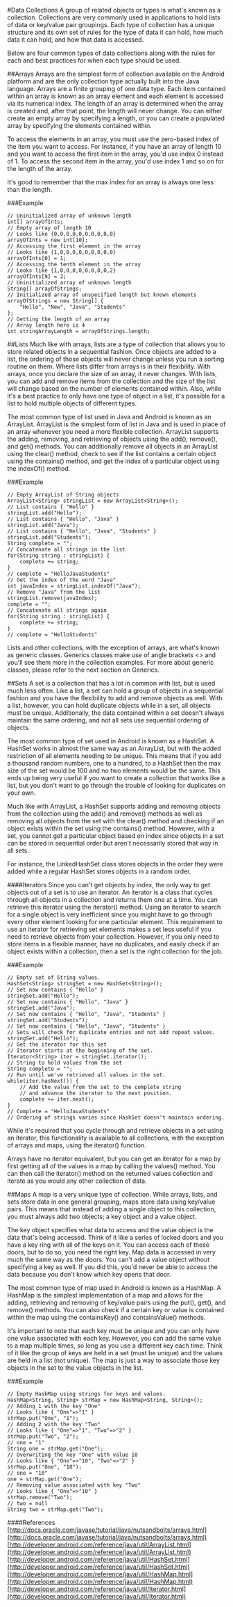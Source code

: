 #Data Collections
A group of related objects or types is what's known as a collection. Collections are very commonly used in applications to hold lists of data or key/value pair groupings. Each type of collection has a unique structure and its own set of rules for the type of data it can hold, how much data it can hold, and how that data is accessed. 

Below are four common types of data collections along with the rules for each and best practices for when each type should be used.

##Arrays
Arrays are the simplest form of collection available on the Android platform and are the only collection type actually built into the Java language. Arrays are a finite grouping of one data type. Each item contained within an array is known as an array element and each element is accessed via its numerical index. The length of an array is determined when the array is created and, after that point, the length will never change. You can either create an empty array by specifying a length, or you can create a populated array by specifying the elements contained within.

To access the elements in an array, you must use the zero-based index of the item you want to access. For instance, if you have an array of length 10 and you want to access the first item in the array, you'd use index 0 instead of 1. To access the second item in the array, you'd use index 1 and so on for the length of the array. 

It's good to remember that the max index for an array is always one less than the length.

###Example
```
// Uninitialized array of unknown length
int[] arrayOfInts;
// Empty array of length 10
// Looks like {0,0,0,0,0,0,0,0,0,0}
arrayOfInts = new int[10];
// Accessing the first element in the array
// Looks like {1,0,0,0,0,0,0,0,0,0}
arrayOfInts[0] = 1;
// Accessing the tenth element in the array
// Looks like {1,0,0,0,0,0,0,0,0,2}
arrayOfInts[9] = 2;
// Uninitialized array of unknown length
String[] arrayOfStrings;
// Initialized array of unspecified length but known elements
arrayOfStrings = new String[] {
	"Hello", "New", "Java", "Students"
};
// Getting the length of an array
// Array length here is 4
int stringArrayLength = arrayOfStrings.length;
```

##Lists
Much like with arrays, lists are a type of collection that allows you to store related objects in a sequential fashion. Once objects are added to a list, the ordering of those objects will never change unless you run a sorting routine on them. Where lists differ from arrays is in their flexibility. With arrays, once you declare the size of an array, it never changes. With lists, you can add and remove items from the collection and the size of the list will change based on the number of elements contained within. Also, while it's a best practice to only have one type of object in a list, it's possible for a list to hold multiple objects of different types.

The most common type of list used in Java and Android is known as an ArrayList. ArrayList is the simplest form of list in Java and is used in place of an array whenever you need a more flexible collection. ArrayList supports the adding, removing, and retrieving of objects using the add(), remove(), and get() methods. You can additionally remove all objects in an ArrayList using the clear() method, check to see if the list contains a certain object using the contains() method, and get the index of a particular object using the indexOf() method. 

###Example
```
// Empty ArrayList of String objects
ArrayList<String> stringList = new ArrayList<String>();
// List contains { "Hello" }
stringList.add("Hello");
// List contains { "Hello", "Java" }
stringList.add("Java");
// List contains { "Hello", "Java", "Students" }
stringList.add("Students");
String complete = "";
// Concatenate all strings in the list
for(String string : stringList) {
	complete += string;
}
// complete = "HelloJavaStudents"
// Get the index of the word "Java"
int javaIndex = stringList.indexOf("Java");
// Remove "Java" from the list
stringList.remove(javaIndex);
complete = "";
// Concatenate all strings again
for(String string : stringList) {
	complete += string;
}
// complete = "HelloStudents"
```

Lists and other collections, with the exception of arrays, are what's known as generic classes. Generics classes make use of angle brackets <> and you'll see them more in the collection examples. For more about generic classes, please refer to the next section on Generics.

##Sets
A set is a collection that has a lot in common with list, but is used much less often. Like a list, a set can hold a group of objects in a sequential fashion and you have the flexibility to add and remove objects as well. With a list, however, you can hold duplicate objects while in a set, all objects must be unique. Additionally, the data contained within a set doesn't always maintain the same ordering, and not all sets use sequential ordering of objects.

The most common type of set used in Android is known as a HashSet. A HashSet works in almost the same way as an ArrayList, but with the added restriction of all elements needing to be unique. This means that if you add a thousand random numbers, one to a hundred, to a HashSet then the max size of the set would be 100 and no two elements would be the same. This ends up being very useful if you want to create a collection that works like a list, but you don't want to go through the trouble of looking for duplicates on your own.

Much like with ArrayList, a HashSet supports adding and removing objects from the collection using the add() and remove() methods as well as removing all objects from the set with the clear() method and checking if an object exists within the set using the contains() method. However, with a set, you cannot get a particular object based on index since objects in a set can be stored in sequential order but aren't necessarily stored that way in all sets. 

For instance, the LinkedHashSet class stores objects in the order they were added while a regular HashSet stores objects in a random order.

####Iterators
Since you can't get objects by index, the only way to get objects out of a set is to use an iterator. An iterator is a class that cycles through all objects in a collection and returns them one at a time. You can retrieve this iterator using the iterator() method. Using an iterator to search for a single object is very inefficient since you might have to go through every other element looking for one particular element. This requirement to use an iterator for retrieving set elements makes a set less useful if you need to retrieve objects from your collection. However, if you only need to store items in a flexible manner, have no duplicates, and easily check if an object exists within a collection, then a set is the right collection for the job.

###Example

```
// Empty set of String values.
HashSet<String> stringSet = new HashSet<String>();
// Set now contains { "Hello" }
stringSet.add("Hello");
// Set now contains { "Hello", "Java" }
stringSet.add("Java");
// Set now contains { "Hello", "Java", "Students" }
stringSet.add("Students");
// Set now contains { "Hello", "Java", "Students" }
// Sets will check for duplicate entries and not add repeat values.
stringSet.add("Hello");
// Get the iterator for this set
// Iterator starts at the beginning of the set.
Iterator<String> iter = stringSet.iterator();
// String to hold values from the set
String complete = "";
// Run until we've retrieved all values in the set.
while(iter.hasNext()) {
	// Add the value from the set to the complete string
	// and advance the iterator to the next position.
	complete += iter.next();
}
// Complete = "HelloJavaStudents"
// Ordering of strings varies since HashSet doesn't maintain ordering.
```
While it's required that you cycle through and retrieve objects in a set using an iterator, this functionality is available to all collections, with the exception of arrays and maps, using the iterator() function. 

Arrays have no iterator equivalent, but you can get an iterator for a map by first getting all of the values in a map by calling the values() method. You can then call the iterator() method on the returned values collection and iterate as you would any other collection of data.

##Maps
A map is a very unique type of collection. While arrays, lists, and sets store data in one general grouping, maps store data using key/value pairs. This means that instead of adding a single object to this collection, you must always add two objects; a key object and a value object.

The key object specifies what data to access and the value object is the data that's being accessed. Think of it like a series of locked doors and you have a key ring with all of the keys on it. You can access each of these doors, but to do so, you need the right key. Map data is accessed in very much the same way as the doors. You can't add a value object without specifying a key as well. If you did this, you'd never be able to access the data because you don't know which key opens that door.

The most common type of map used in Android is known as a HashMap. A HashMap is the simplest implementation of a map and allows for the adding, retrieving and removing of key/value pairs using the put(), get(), and remove() methods. You can also check if a certain key or value is contained within the map using the containsKey() and containsValue() methods. 

It's important to note that each key must be unique and you can only have one value associated with each key. However, you can add the same value to a map multiple times, so long as you use a different key each time. Think of it like the group of keys are held in a set (must be unique) and the values are held in a list (not unique). The map is just a way to associate those key objects in the set to the value objects in the list. 

###Example
```
// Empty HashMap using strings for keys and values.
HashMap<String, String> strMap = new HashMap<String, String>();
// Adding 1 with the key "One"
// Looks like { "One"=>"1" }
strMap.put("One", "1");
// Adding 2 with the key "Two"
// Looks like { "One"=>"1", "Two"=>"2" }
strMap.put("Two", "2");
// one = "1"
String one = strMap.get("One");
// Overwriting the key "One" with value 10
// Looks like { "One"=>"10", "Two"=>"2" }
strMap.put("One", "10");
// one = "10"
one = strMap.get("One");
// Removing value associated with key "Two"
// Looks like { "One"=>"10" }
strMap.remove("Two");
// two = null
String two = strMap.get("Two");
```

####References
[http://docs.oracle.com/javase/tutorial/java/nutsandbolts/arrays.html](http://docs.oracle.com/javase/tutorial/java/nutsandbolts/arrays.html)
[http://developer.android.com/reference/java/util/ArrayList.html](http://developer.android.com/reference/java/util/ArrayList.html)
[http://developer.android.com/reference/java/util/HashSet.html](http://developer.android.com/reference/java/util/HashSet.html)
[http://developer.android.com/reference/java/util/HashMap.html](http://developer.android.com/reference/java/util/HashMap.html)
[http://developer.android.com/reference/java/util/Iterator.html](http://developer.android.com/reference/java/util/Iterator.html)
